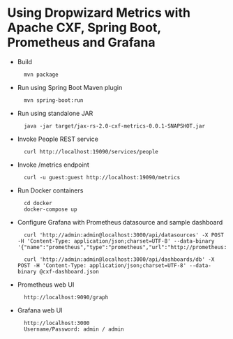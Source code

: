 Using Dropwizard Metrics with Apache CXF, Spring Boot, Prometheus and Grafana
==============

- Build

		mvn package
         
- Run using Spring Boot Maven plugin

		mvn spring-boot:run
         
- Run using standalone JAR

		java -jar target/jax-rs-2.0-cxf-metrics-0.0.1-SNAPSHOT.jar         

- Invoke People REST service  

		curl http://localhost:19090/services/people
		
- Invoke /metrics endpoint
		
		curl -u guest:guest http://localhost:19090/metrics
        
- Run Docker containers
        
		cd docker
		docker-compose up
        
- Configure Grafana with Prometheus datasource and sample dashboard
    
		curl 'http://admin:admin@localhost:3000/api/datasources' -X POST -H 'Content-Type: application/json;charset=UTF-8' --data-binary '{"name":"prometheus","type":"prometheus","url":"http://prometheus:9090","access":"proxy","isDefault":true}'
	
		curl 'http://admin:admin@localhost:3000/api/dashboards/db' -X POST -H 'Content-Type: application/json;charset=UTF-8' --data-binary @cxf-dashboard.json

- Prometheus web UI 
 
		http://localhost:9090/graph
	 	
- Grafana web UI 
		
		http://localhost:3000
		Username/Password: admin / admin
